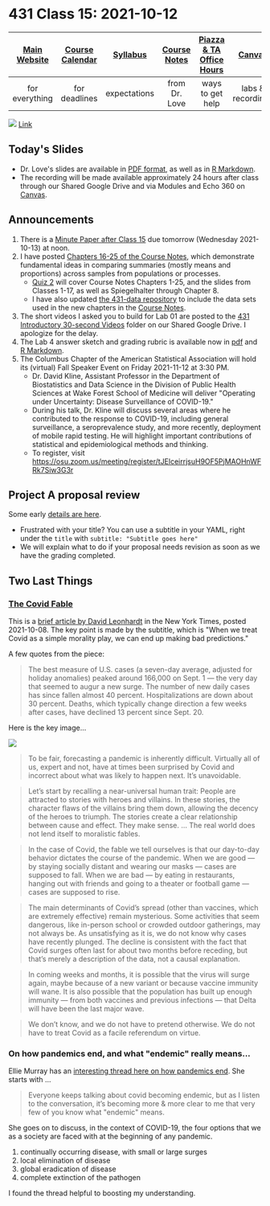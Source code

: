 # 431 Class 15: 2021-10-12

[Main Website](https://thomaselove.github.io/431/) | [Course Calendar](https://thomaselove.github.io/431/calendar.html) | [Syllabus](https://thomaselove.github.io/431-2021-syllabus/) | [Course Notes](https://thomaselove.github.io/431-notes/) | [Piazza & TA Office Hours](https://thomaselove.github.io/431/contact.html) | [Canvas](https://canvas.case.edu) | [Data and Code](https://github.com/THOMASELOVE/431-data)
:-----------: | :--------------: | :----------: | :---------: | :-------------: | :-----------: | :------------:
for everything | for deadlines | expectations | from Dr. Love | ways to get help | labs & recordings | for downloads

![](https://github.com/THOMASELOVE/431-2021/blob/main/classes/class15/images/demetri.png) [Link](https://twitter.com/PhDemetri/status/1445389517075193859)

## Today's Slides

- Dr. Love's slides are available in [PDF format](https://github.com/THOMASELOVE/431-2021/blob/main/classes/class15/431-class15-slides.pdf), as well as in [R Markdown](https://github.com/THOMASELOVE/431-2021/blob/main/classes/class15/431-class15-slides.Rmd).
- The recording will be made available approximately 24 hours after class through our Shared Google Drive and via Modules and Echo 360 on [Canvas](https://canvas.case.edu).

## Announcements

1. There is a [Minute Paper after Class 15](https://bit.ly/431-2021-minute-15) due tomorrow (Wednesday 2021-10-13) at noon.
2. I have posted [Chapters 16-25 of the Course Notes](https://thomaselove.github.io/431-notes/), which demonstrate fundamental ideas in comparing summaries (mostly means and proportions) across samples from populations or processes. 
    - [Quiz 2](https://github.com/THOMASELOVE/431-2021/tree/main/quizzes) will cover Course Notes Chapters 1-25, and the slides from Classes 1-17, as well as Spiegelhalter through Chapter 8.
    - I have also updated [the 431-data repository](https://github.com/THOMASELOVE/431-data) to include the data sets used in the new chapters in the [Course Notes](https://thomaselove.github.io/431-notes/).
3. The short videos I asked you to build for Lab 01 are posted to the [431 Introductory 30-second Videos](https://drive.google.com/drive/folders/17BnyvRfayulJq8nzr684OfVdmOkhd_bQ?usp=sharing) folder on our Shared Google Drive. I apologize for the delay.
4. The Lab 4 answer sketch and grading rubric is available now in [pdf](https://github.com/THOMASELOVE/431-2021/blob/main/labs/lab04/sketch/lab04_sketch.pdf) and [R Markdown](https://github.com/THOMASELOVE/431-2021/blob/main/labs/lab04/sketch/lab04_sketch.Rmd).
5. The Columbus Chapter of the American Statistical Association will hold its (virtual) Fall Speaker Event on Friday 2021-11-12 at 3:30 PM. 
    - Dr. David Kline, Assistant Professor in the Department of Biostatistics and Data Science in the Division of Public Health Sciences at Wake Forest School of Medicine will deliver "Operating under Uncertainty:  Disease Surveillance of COVID-19."  
    - During his talk, Dr. Kline will discuss several areas where he contributed to the response to COVID-19, including general surveillance, a seroprevalence study, and more recently, deployment of mobile rapid testing.  He will highlight important contributions of statistical and epidemiological methods and thinking. 
    - To register, visit https://osu.zoom.us/meeting/register/tJElceirrjsuH9OF5PjMAOHnWFRk7Siw3G3r

## Project A proposal review

Some early [details are here](https://github.com/THOMASELOVE/431-2021/blob/main/projectA/proposals.md).

- Frustrated with your title? You can use a subtitle in your YAML, right under the `title` with `subtitle: "Subtitle goes here"`
- We will explain what to do if your proposal needs revision as soon as we have the grading completed.

## Two Last Things

### [The Covid Fable](https://www.nytimes.com/2021/10/08/briefing/covid-restrictions-delta-caseload.html) 

This is a [brief article by David Leonhardt](https://www.nytimes.com/2021/10/08/briefing/covid-restrictions-delta-caseload.html) in the New York Times, posted 2021-10-08. The key point is made by the subtitle, which is "When we treat Covid as a simple morality play, we can end up making bad predictions." 

A few quotes from the piece:

> The best measure of U.S. cases (a seven-day average, adjusted for holiday anomalies) peaked around 166,000 on Sept. 1 — the very day that seemed to augur a new surge. The number of new daily cases has since fallen almost 40 percent. Hospitalizations are down about 30 percent. Deaths, which typically change direction a few weeks after cases, have declined 13 percent since Sept. 20.

Here is the key image...

![](https://github.com/THOMASELOVE/431-2021/blob/main/classes/class15/images/covid_nyt.png)

> To be fair, forecasting a pandemic is inherently difficult. Virtually all of us, expert and not, have at times been surprised by Covid and incorrect about what was likely to happen next. It’s unavoidable.

> Let’s start by recalling a near-universal human trait: People are attracted to stories with heroes and villains. In these stories, the character flaws of the villains bring them down, allowing the decency of the heroes to triumph. The stories create a clear relationship between cause and effect. They make sense. ... The real world does not lend itself to moralistic fables.

> In the case of Covid, the fable we tell ourselves is that our day-to-day behavior dictates the course of the pandemic. When we are good — by staying socially distant and wearing our masks — cases are supposed to fall. When we are bad — by eating in restaurants, hanging out with friends and going to a theater or football game — cases are supposed to rise.

> The main determinants of Covid’s spread (other than vaccines, which are extremely effective) remain mysterious. Some activities that seem dangerous, like in-person school or crowded outdoor gatherings, may not always be. As unsatisfying as it is, we do not know why cases have recently plunged. The decline is consistent with the fact that Covid surges often last for about two months before receding, but that’s merely a description of the data, not a causal explanation.

> In coming weeks and months, it is possible that the virus will surge again, maybe because of a new variant or because vaccine immunity will wane. It is also possible that the population has built up enough immunity — from both vaccines and previous infections — that Delta will have been the last major wave.

> We don’t know, and we do not have to pretend otherwise. We do not have to treat Covid as a facile referendum on virtue.

### On how pandemics end, and what "endemic" really means...

Ellie Murray has an [interesting thread here on how pandemics end](https://twitter.com/epiellie/status/1444088804961304581?s=11). She starts with ...

> Everyone keeps talking about covid becoming endemic, but as I listen to the conversation, it’s becoming more & more clear to me that very few of you know what "endemic" means. 

She goes on to discuss, in the context of COVID-19, the four options that we as a society are faced with at the beginning of any pandemic.

1. continually occurring disease, with small or large surges
2. local elimination of disease
3. global eradication of disease
4. complete extinction of the pathogen

I found the thread helpful to boosting my understanding.
